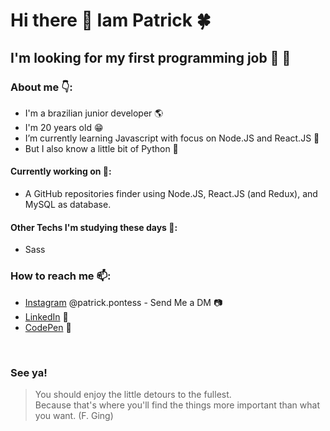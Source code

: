 # Hi there 👋 Iam Patrick 🍀

## I'm looking for my first programming job 👀 🥇

### About me 👇:
  - I'm a brazilian junior developer 🌎
  - I'm 20 years old 😁
  - I’m currently learning Javascript with focus on Node.JS and React.JS 🌱
  - But I also know a little bit of Python 🐍

#### Currently working on 🔭:
  - A GitHub repositories finder using Node.JS, React.JS (and Redux), and MySQL as database.
 
#### Other Techs I'm studying these days 📝:
  - Sass

### How to reach me 📫:
  - [Instagram](https://www.instagram.com/patrick.pontess/) @patrick.pontess - Send Me a DM 📷
  - [LinkedIn](https://www.linkedin.com/in/patrick-p-62a79a138/) 📱
  - [CodePen](https://codepen.io/patrickpontes44) 🎨

  
<br/>

### See ya!

> You should enjoy the little detours to the fullest.<br/> Because that's where you'll find the things more important than what you want. (F. Ging)


<!--
**PatrickPontes44/PatrickPontes44** is a ✨ _special_ ✨ repository because its `README.md` (this file) appears on your GitHub profile.

Here are some ideas to get you started:

- 🔭 I’m currently working on ...
- 🌱 I’m currently learning ...
- 👯 I’m looking to collaborate on ...
- 🤔 I’m looking for help with ...
- 💬 Ask me about ...
- 📫 How to reach me: ...
- 😄 Pronouns: ...
- ⚡ Fun fact: ...
-->
